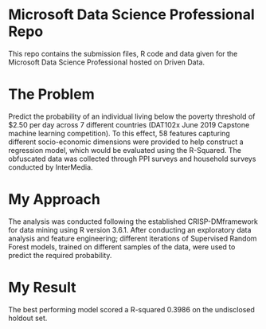# Microsoft Data Science Professional Repo

This repo contains the submission files, R code and data given for the Microsoft Data Science Professional hosted on Driven Data.

# The Problem
Predict the probability of an individual living below the poverty threshold of $2.50 per day across 7 different countries (DAT102x June 2019 Capstone machine learning competition). To this effect, 58 features capturing different socio-economic dimensions were provided to help construct a regression model, which would be evaluated using the R-Squared. The obfuscated data was collected through PPI surveys and household surveys conducted by InterMedia.

# My Approach

The analysis was conducted following the established CRISP-DMframework for data mining using R version 3.6.1. After conducting an exploratory data analysis and feature engineering; different iterations of Supervised Random Forest models, trained on different samples of the data, were used to predict the required probability. 

# My Result
The best performing model scored a R-squared 0.3986 on the undisclosed holdout set.
